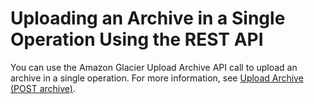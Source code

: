 # Uploading an Archive in a Single Operation Using the REST API<a name="uploading-an-archive-single-op-using-rest"></a>

You can use the Amazon Glacier Upload Archive API call to upload an archive in a single operation\. For more information, see [Upload Archive \(POST archive\)](api-archive-post.md)\.
